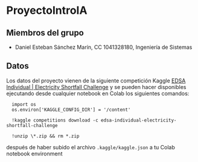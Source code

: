# ProyectoIntroIA

## Miembros del grupo

- Daniel Esteban Sánchez Marín, CC 1041328180, Ingeniería de Sistemas

## Datos
Los datos del proyecto vienen de la siguiente competición Kaggle [EDSA Individual | Electricity Shortfall Challenge](https://www.kaggle.com/competitions/edsa-individual-electricity-shortfall-challenge/overview/description) y se pueden hacer disponibles ejecutando desde cualquier notebook en Colab los siguientes comandos:

      import os
      os.environ['KAGGLE_CONFIG_DIR'] = '/content'

      !kaggle competitions download -c edsa-individual-electricity-shortfall-challenge

      !unzip \*.zip && rm *.zip
      
después de haber subido el archivo `.kaggle/kaggle.json` a tu Colab notebook environment
